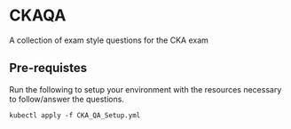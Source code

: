 # CKAQA
A collection of exam style questions for the CKA exam


## Pre-requistes

Run the following to setup your environment with the resources  necessary to follow/answer the questions.


```shell
kubectl apply -f CKA_QA_Setup.yml
```